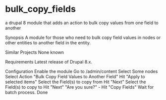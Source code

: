 # bulk_copy_fields
a drupal 8 module that adds an action to bulk copy values from one field to another

Synopsis
A module for those who need to bulk copy field values in nodes or other entities to another field in the entity.

Similar Projects
None known

Requirements
Latest release of Drupal 8.x.

Configuration
Enable the module
Go to /admin/content
Select Some nodes
Select Action "Bulk Copy Field Values to Another Field"
Hit "Apply to selected items"
Select the Field(s) to copy from
Hit "Next"
Select the Field(s) to copy to
Hit "Next"
"Are you sure?" - Hit "Copy Fields"
Wait for batch process.
Done
